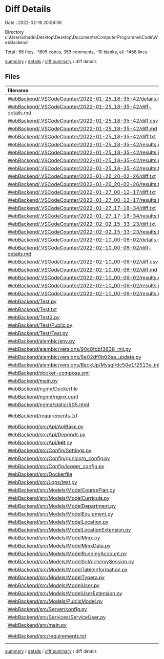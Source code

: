 # Diff Details

Date : 2022-02-16 20:58:06

Directory c:\Users\shado\Desktop\Desktop\Documents\ComputerProgramme\Code\WebBackend

Total : 66 files,  -1805 codes, 359 comments, -10 blanks, all -1456 lines

[summary](results.md) / [details](details.md) / [diff summary](diff.md) / diff details

## Files
| filename | language | code | comment | blank | total |
| :--- | :--- | ---: | ---: | ---: | ---: |
| [WebBackend/.VSCodeCounter/2022-01-25_18-35-42/details.md](/WebBackend/.VSCodeCounter/2022-01-25_18-35-42/details.md) | Markdown | -77 | 0 | -6 | -83 |
| [WebBackend/.VSCodeCounter/2022-01-25_18-35-42/diff-details.md](/WebBackend/.VSCodeCounter/2022-01-25_18-35-42/diff-details.md) | Markdown | -60 | 0 | -6 | -66 |
| [WebBackend/.VSCodeCounter/2022-01-25_18-35-42/diff.csv](/WebBackend/.VSCodeCounter/2022-01-25_18-35-42/diff.csv) | CSV | -53 | 0 | 0 | -53 |
| [WebBackend/.VSCodeCounter/2022-01-25_18-35-42/diff.md](/WebBackend/.VSCodeCounter/2022-01-25_18-35-42/diff.md) | Markdown | -28 | 0 | -7 | -35 |
| [WebBackend/.VSCodeCounter/2022-01-25_18-35-42/diff.txt](/WebBackend/.VSCodeCounter/2022-01-25_18-35-42/diff.txt) | Django txt | -86 | 0 | -3 | -89 |
| [WebBackend/.VSCodeCounter/2022-01-25_18-35-42/results.csv](/WebBackend/.VSCodeCounter/2022-01-25_18-35-42/results.csv) | CSV | -70 | 0 | 0 | -70 |
| [WebBackend/.VSCodeCounter/2022-01-25_18-35-42/results.json](/WebBackend/.VSCodeCounter/2022-01-25_18-35-42/results.json) | JSON | -1 | 0 | 0 | -1 |
| [WebBackend/.VSCodeCounter/2022-01-25_18-35-42/results.md](/WebBackend/.VSCodeCounter/2022-01-25_18-35-42/results.md) | Markdown | -36 | 0 | -7 | -43 |
| [WebBackend/.VSCodeCounter/2022-01-25_18-35-42/results.txt](/WebBackend/.VSCodeCounter/2022-01-25_18-35-42/results.txt) | Django txt | -111 | 0 | -3 | -114 |
| [WebBackend/.VSCodeCounter/2022-01-26_20-02-26/diff.txt](/WebBackend/.VSCodeCounter/2022-01-26_20-02-26/diff.txt) | Django txt | -57 | 0 | -3 | -60 |
| [WebBackend/.VSCodeCounter/2022-01-26_20-02-26/results.txt](/WebBackend/.VSCodeCounter/2022-01-26_20-02-26/results.txt) | Django txt | -122 | 0 | -3 | -125 |
| [WebBackend/.VSCodeCounter/2022-01-27_00-12-17/diff.txt](/WebBackend/.VSCodeCounter/2022-01-27_00-12-17/diff.txt) | Django txt | -48 | 0 | -3 | -51 |
| [WebBackend/.VSCodeCounter/2022-01-27_00-12-17/results.txt](/WebBackend/.VSCodeCounter/2022-01-27_00-12-17/results.txt) | Django txt | -132 | 0 | -3 | -135 |
| [WebBackend/.VSCodeCounter/2022-01-27_17-18-34/diff.txt](/WebBackend/.VSCodeCounter/2022-01-27_17-18-34/diff.txt) | Django txt | -75 | 0 | -3 | -78 |
| [WebBackend/.VSCodeCounter/2022-01-27_17-18-34/results.txt](/WebBackend/.VSCodeCounter/2022-01-27_17-18-34/results.txt) | Django txt | -134 | 0 | -3 | -137 |
| [WebBackend/.VSCodeCounter/2022-02-02_15-33-23/diff.txt](/WebBackend/.VSCodeCounter/2022-02-02_15-33-23/diff.txt) | Django txt | -90 | 0 | -3 | -93 |
| [WebBackend/.VSCodeCounter/2022-02-02_15-33-23/results.txt](/WebBackend/.VSCodeCounter/2022-02-02_15-33-23/results.txt) | Django txt | -164 | 0 | -3 | -167 |
| [WebBackend/.VSCodeCounter/2022-02-10_00-06-02/details.md](/WebBackend/.VSCodeCounter/2022-02-10_00-06-02/details.md) | Markdown | 126 | 0 | 6 | 132 |
| [WebBackend/.VSCodeCounter/2022-02-10_00-06-02/diff-details.md](/WebBackend/.VSCodeCounter/2022-02-10_00-06-02/diff-details.md) | Markdown | 81 | 0 | 6 | 87 |
| [WebBackend/.VSCodeCounter/2022-02-10_00-06-02/diff.csv](/WebBackend/.VSCodeCounter/2022-02-10_00-06-02/diff.csv) | CSV | 74 | 0 | 0 | 74 |
| [WebBackend/.VSCodeCounter/2022-02-10_00-06-02/diff.md](/WebBackend/.VSCodeCounter/2022-02-10_00-06-02/diff.md) | Markdown | 27 | 0 | 7 | 34 |
| [WebBackend/.VSCodeCounter/2022-02-10_00-06-02/results.csv](/WebBackend/.VSCodeCounter/2022-02-10_00-06-02/results.csv) | CSV | 119 | 0 | 0 | 119 |
| [WebBackend/.VSCodeCounter/2022-02-10_00-06-02/results.json](/WebBackend/.VSCodeCounter/2022-02-10_00-06-02/results.json) | JSON | 1 | 0 | 0 | 1 |
| [WebBackend/.VSCodeCounter/2022-02-10_00-06-02/results.md](/WebBackend/.VSCodeCounter/2022-02-10_00-06-02/results.md) | Markdown | 38 | 0 | 7 | 45 |
| [WebBackend/Test.py](/WebBackend/Test.py) | Python | 13 | 0 | 2 | 15 |
| [WebBackend/Test.txt](/WebBackend/Test.txt) | Django txt | -46 | 0 | -6 | -52 |
| [WebBackend/Test2.py](/WebBackend/Test2.py) | Python | -2 | -11 | -1 | -14 |
| [WebBackend/Test/Public.py](/WebBackend/Test/Public.py) | Python | -10 | -11 | -2 | -23 |
| [WebBackend/Test/Test.py](/WebBackend/Test/Test.py) | Python | 0 | -11 | -1 | -12 |
| [WebBackend/alembic/env.py](/WebBackend/alembic/env.py) | Python | -38 | -41 | -15 | -94 |
| [WebBackend/alembic/versions/90c8fcbf3638_init.py](/WebBackend/alembic/versions/90c8fcbf3638_init.py) | Python | -658 | -12 | -7 | -677 |
| [WebBackend/alembic/versions/9e02df0b02ea_update.py](/WebBackend/alembic/versions/9e02df0b02ea_update.py) | Python | -12 | -12 | -7 | -31 |
| [WebBackend/alembic/versions/BackUp/Mysql/dc50e1f2513e_init.py](/WebBackend/alembic/versions/BackUp/Mysql/dc50e1f2513e_init.py) | Python | -661 | -12 | -7 | -680 |
| [WebBackend/docker-compose.yml](/WebBackend/docker-compose.yml) | YAML | 29 | 0 | 1 | 30 |
| [WebBackend/main.py](/WebBackend/main.py) | Python | -6 | -12 | -2 | -20 |
| [WebBackend/nginx/Dockerfile](/WebBackend/nginx/Dockerfile) | Docker | 7 | 0 | 1 | 8 |
| [WebBackend/nginx/nginx.conf](/WebBackend/nginx/nginx.conf) | Properties | 46 | 65 | 16 | 127 |
| [WebBackend/nginx/static/505.html](/WebBackend/nginx/static/505.html) | HTML | 0 | 11 | 1 | 12 |
| [WebBackend/requirements.txt](/WebBackend/requirements.txt) | pip requirements | 2 | 0 | 0 | 2 |
| [WebBackend/src/Api/ApiBase.py](/WebBackend/src/Api/ApiBase.py) | Python | 2 | 0 | -1 | 1 |
| [WebBackend/src/Api/Depends.py](/WebBackend/src/Api/Depends.py) | Python | 9 | 1 | 1 | 11 |
| [WebBackend/src/Api/__init__.py](/WebBackend/src/Api/__init__.py) | Python | -2 | 0 | -1 | -3 |
| [WebBackend/src/Config/Settings.py](/WebBackend/src/Config/Settings.py) | Python | -3 | 0 | 0 | -3 |
| [WebBackend/src/Config/gunicorn_config.py](/WebBackend/src/Config/gunicorn_config.py) | Python | 51 | 166 | 26 | 243 |
| [WebBackend/src/Config/logger_config.py](/WebBackend/src/Config/logger_config.py) | Python | 71 | 48 | 16 | 135 |
| [WebBackend/src/Dockerfile](/WebBackend/src/Dockerfile) | Docker | 9 | 7 | 6 | 22 |
| [WebBackend/src/Logs/test.py](/WebBackend/src/Logs/test.py) | Python | 6 | 11 | 2 | 19 |
| [WebBackend/src/Models/ModelCoursePlan.py](/WebBackend/src/Models/ModelCoursePlan.py) | Python | 17 | 0 | 0 | 17 |
| [WebBackend/src/Models/ModelCurricula.py](/WebBackend/src/Models/ModelCurricula.py) | Python | 16 | 0 | 1 | 17 |
| [WebBackend/src/Models/ModelDepartment.py](/WebBackend/src/Models/ModelDepartment.py) | Python | 16 | 0 | 0 | 16 |
| [WebBackend/src/Models/ModelEquipment.py](/WebBackend/src/Models/ModelEquipment.py) | Python | 4 | 0 | -3 | 1 |
| [WebBackend/src/Models/ModelLocation.py](/WebBackend/src/Models/ModelLocation.py) | Python | 14 | 0 | -3 | 11 |
| [WebBackend/src/Models/ModelLocationExtension.py](/WebBackend/src/Models/ModelLocationExtension.py) | Python | 4 | 0 | -4 | 0 |
| [WebBackend/src/Models/ModelMmx.py](/WebBackend/src/Models/ModelMmx.py) | Python | 8 | 0 | -1 | 7 |
| [WebBackend/src/Models/ModelMmxData.py](/WebBackend/src/Models/ModelMmxData.py) | Python | 14 | 0 | -1 | 13 |
| [WebBackend/src/Models/ModelRunningAccount.py](/WebBackend/src/Models/ModelRunningAccount.py) | Python | 4 | 0 | -4 | 0 |
| [WebBackend/src/Models/ModelSqlAlchemySession.py](/WebBackend/src/Models/ModelSqlAlchemySession.py) | Python | 17 | 0 | -1 | 16 |
| [WebBackend/src/Models/ModelTableInformation.py](/WebBackend/src/Models/ModelTableInformation.py) | Python | 4 | 0 | -3 | 1 |
| [WebBackend/src/Models/ModelTypera.py](/WebBackend/src/Models/ModelTypera.py) | Python | 14 | 0 | 0 | 14 |
| [WebBackend/src/Models/ModelUser.py](/WebBackend/src/Models/ModelUser.py) | Python | 13 | 0 | -1 | 12 |
| [WebBackend/src/Models/ModelUserExtension.py](/WebBackend/src/Models/ModelUserExtension.py) | Python | 4 | 0 | -6 | -2 |
| [WebBackend/src/Models/PublicModel.py](/WebBackend/src/Models/PublicModel.py) | Python | 1 | 0 | -1 | 0 |
| [WebBackend/src/Server/config.py](/WebBackend/src/Server/config.py) | Python | 47 | 160 | 21 | 228 |
| [WebBackend/src/Services/ServiceUser.py](/WebBackend/src/Services/ServiceUser.py) | Python | 0 | 0 | 1 | 1 |
| [WebBackend/src/main.py](/WebBackend/src/main.py) | Python | 12 | 12 | 2 | 26 |
| [WebBackend/src/requirements.txt](/WebBackend/src/requirements.txt) | pip requirements | 57 | 0 | 1 | 58 |

[summary](results.md) / [details](details.md) / [diff summary](diff.md) / diff details